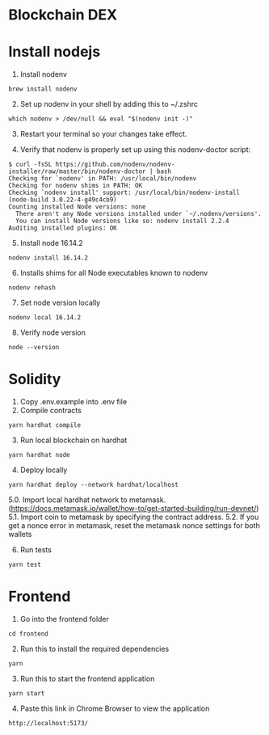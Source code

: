 # Blockchain DEX

# Install nodejs

1. Install nodenv

```console
brew install nodenv
```

2. Set up nodenv in your shell by adding this to ~/.zshrc

```console
which nodenv > /dev/null && eval "$(nodenv init -)"
```

3. Restart your terminal so your changes take effect.

4. Verify that nodenv is properly set up using this nodenv-doctor script:

```console
$ curl -fsSL https://github.com/nodenv/nodenv-installer/raw/master/bin/nodenv-doctor | bash
Checking for `nodenv' in PATH: /usr/local/bin/nodenv
Checking for nodenv shims in PATH: OK
Checking `nodenv install' support: /usr/local/bin/nodenv-install (node-build 3.0.22-4-g49c4cb9)
Counting installed Node versions: none
  There aren't any Node versions installed under `~/.nodenv/versions'.
  You can install Node versions like so: nodenv install 2.2.4
Auditing installed plugins: OK
```

5. Install node 16.14.2

```console
nodenv install 16.14.2
```

6. Installs shims for all Node executables known to nodenv

```console
nodenv rehash
```

7. Set node version locally

```console
nodenv local 16.14.2
```

8. Verify node version

```console
node --version
```

# Solidity

1. Copy .env.example into .env file
2. Compile contracts

```console
yarn hardhat compile
```

3. Run local blockchain on hardhat

```console
yarn hardhat node
```

4. Deploy locally

```
yarn hardhat deploy --network hardhat/localhost
```

5.0. Import local hardhat network to metamask. (https://docs.metamask.io/wallet/how-to/get-started-building/run-devnet/)  
5.1. Import coin to metamask by specifying the contract address.
5.2. If you get a nonce error in metamask, reset the metamask nonce settings for both wallets

6. Run tests

```
yarn test
```

# Frontend

1. Go into the frontend folder

```
cd frontend
```

2. Run this to install the required dependencies

```
yarn
```

3. Run this to start the frontend application

```
yarn start
```

4. Paste this link in Chrome Browser to view the application

```
http://localhost:5173/
```
